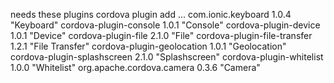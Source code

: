 needs these plugins
cordova plugin add ...
com.ionic.keyboard 1.0.4 "Keyboard"
cordova-plugin-console 1.0.1 "Console"
cordova-plugin-device 1.0.1 "Device"
cordova-plugin-file 2.1.0 "File"
cordova-plugin-file-transfer 1.2.1 "File Transfer"
cordova-plugin-geolocation 1.0.1 "Geolocation"
cordova-plugin-splashscreen 2.1.0 "Splashscreen"
cordova-plugin-whitelist 1.0.0 "Whitelist"
org.apache.cordova.camera 0.3.6 "Camera"
